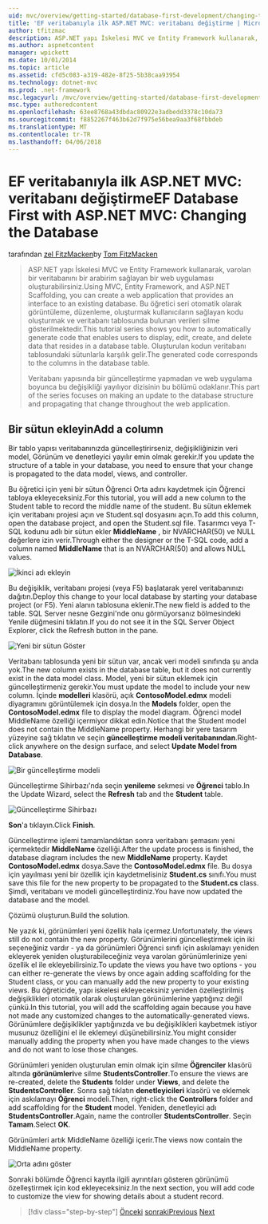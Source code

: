 ```yaml
---
uid: mvc/overview/getting-started/database-first-development/changing-the-database
title: 'EF veritabanıyla ilk ASP.NET MVC: veritabanı değiştirme | Microsoft Docs'
author: tfitzmac
description: ASP.NET yapı İskelesi MVC ve Entity Framework kullanarak, varolan bir veritabanını bir arabirim sağlayan bir web uygulaması oluşturabilirsiniz. Bu öğretici seri...
ms.author: aspnetcontent
manager: wpickett
ms.date: 10/01/2014
ms.topic: article
ms.assetid: cfd5c083-a319-482e-8f25-5b38caa93954
ms.technology: dotnet-mvc
ms.prod: .net-framework
msc.legacyurl: /mvc/overview/getting-started/database-first-development/changing-the-database
msc.type: authoredcontent
ms.openlocfilehash: 63ee8768a43dbdac80922e3adbedd3378c10da73
ms.sourcegitcommit: f8852267f463b62d7f975e56bea9aa3f68fbbdeb
ms.translationtype: MT
ms.contentlocale: tr-TR
ms.lasthandoff: 04/06/2018
---
```

<a name="ef-database-first-with-aspnet-mvc-changing-the-database"></a><span data-ttu-id="471a6-104">EF veritabanıyla ilk ASP.NET MVC: veritabanı değiştirme</span><span class="sxs-lookup"><span data-stu-id="471a6-104">EF Database First with ASP.NET MVC: Changing the Database</span></span>
====================
<span data-ttu-id="471a6-105">tarafından [zel FitzMacken](https://github.com/tfitzmac)</span><span class="sxs-lookup"><span data-stu-id="471a6-105">by [Tom FitzMacken](https://github.com/tfitzmac)</span></span>

> <span data-ttu-id="471a6-106">ASP.NET yapı İskelesi MVC ve Entity Framework kullanarak, varolan bir veritabanını bir arabirim sağlayan bir web uygulaması oluşturabilirsiniz.</span><span class="sxs-lookup"><span data-stu-id="471a6-106">Using MVC, Entity Framework, and ASP.NET Scaffolding, you can create a web application that provides an interface to an existing database.</span></span> <span data-ttu-id="471a6-107">Bu öğretici seri otomatik olarak görüntüleme, düzenleme, oluşturmak kullanıcıların sağlayan kodu oluşturmak ve veritabanı tablosunda bulunan verileri silme gösterilmektedir.</span><span class="sxs-lookup"><span data-stu-id="471a6-107">This tutorial series shows you how to automatically generate code that enables users to display, edit, create, and delete data that resides in a database table.</span></span> <span data-ttu-id="471a6-108">Oluşturulan kodun veritabanı tablosundaki sütunlarla karşılık gelir.</span><span class="sxs-lookup"><span data-stu-id="471a6-108">The generated code corresponds to the columns in the database table.</span></span>
> 
> <span data-ttu-id="471a6-109">Veritabanı yapısında bir güncelleştirme yapmadan ve web uygulama boyunca bu değişikliği yayılıyor dizisinin bu bölümü odaklanır.</span><span class="sxs-lookup"><span data-stu-id="471a6-109">This part of the series focuses on making an update to the database structure and propagating that change throughout the web application.</span></span>


## <a name="add-a-column"></a><span data-ttu-id="471a6-110">Bir sütun ekleyin</span><span class="sxs-lookup"><span data-stu-id="471a6-110">Add a column</span></span>

<span data-ttu-id="471a6-111">Bir tablo yapısı veritabanınızda güncelleştirirseniz, değişikliğinizin veri model, Görünüm ve denetleyici yayılır emin olmak gerekir.</span><span class="sxs-lookup"><span data-stu-id="471a6-111">If you update the structure of a table in your database, you need to ensure that your change is propagated to the data model, views, and controller.</span></span>

<span data-ttu-id="471a6-112">Bu öğretici için yeni bir sütun Öğrenci Orta adını kaydetmek için Öğrenci tabloya ekleyeceksiniz.</span><span class="sxs-lookup"><span data-stu-id="471a6-112">For this tutorial, you will add a new column to the Student table to record the middle name of the student.</span></span> <span data-ttu-id="471a6-113">Bu sütun eklemek için veritabanı projesi açın ve Student.sql dosyasını açın.</span><span class="sxs-lookup"><span data-stu-id="471a6-113">To add this column, open the database project, and open the Student.sql file.</span></span> <span data-ttu-id="471a6-114">Tasarımcı veya T-SQL kodunu adlı bir sütun ekler **MiddleName** , bir NVARCHAR(50) ve NULL değerlere izin verir.</span><span class="sxs-lookup"><span data-stu-id="471a6-114">Through either the designer or the T-SQL code, add a column named **MiddleName** that is an NVARCHAR(50) and allows NULL values.</span></span>

![İkinci adı ekleyin](changing-the-database/_static/image1.png)

<span data-ttu-id="471a6-116">Bu değişiklik, veritabanı projesi (veya F5) başlatarak yerel veritabanınızı dağıtın.</span><span class="sxs-lookup"><span data-stu-id="471a6-116">Deploy this change to your local database by starting your database project (or F5).</span></span> <span data-ttu-id="471a6-117">Yeni alanın tablosuna eklenir.</span><span class="sxs-lookup"><span data-stu-id="471a6-117">The new field is added to the table.</span></span> <span data-ttu-id="471a6-118">SQL Server nesne Gezgini'nde onu görmüyorsanız bölmesindeki Yenile düğmesini tıklatın.</span><span class="sxs-lookup"><span data-stu-id="471a6-118">If you do not see it in the SQL Server Object Explorer, click the Refresh button in the pane.</span></span>

![Yeni bir sütun Göster](changing-the-database/_static/image2.png)

<span data-ttu-id="471a6-120">Veritabanı tablosunda yeni bir sütun var, ancak veri modeli sınıfında şu anda yok.</span><span class="sxs-lookup"><span data-stu-id="471a6-120">The new column exists in the database table, but it does not currently exist in the data model class.</span></span> <span data-ttu-id="471a6-121">Model, yeni bir sütun eklemek için güncelleştirmeniz gerekir.</span><span class="sxs-lookup"><span data-stu-id="471a6-121">You must update the model to include your new column.</span></span> <span data-ttu-id="471a6-122">İçinde **modelleri** klasörü, açık **ContosoModel.edmx** modeli diyagramını görüntülemek için dosya.</span><span class="sxs-lookup"><span data-stu-id="471a6-122">In the **Models** folder, open the **ContosoModel.edmx** file to display the model diagram.</span></span> <span data-ttu-id="471a6-123">Öğrenci model MiddleName özelliği içermiyor dikkat edin.</span><span class="sxs-lookup"><span data-stu-id="471a6-123">Notice that the Student model does not contain the MiddleName property.</span></span> <span data-ttu-id="471a6-124">Herhangi bir yere tasarım yüzeyine sağ tıklatın ve seçin **güncelleştirme modeli veritabanından**.</span><span class="sxs-lookup"><span data-stu-id="471a6-124">Right-click anywhere on the design surface, and select **Update Model from Database**.</span></span>

![Bir güncelleştirme modeli](changing-the-database/_static/image3.png)

<span data-ttu-id="471a6-126">Güncelleştirme Sihirbazı'nda seçin **yenileme** sekmesi ve **Öğrenci** tablo.</span><span class="sxs-lookup"><span data-stu-id="471a6-126">In the Update Wizard, select the **Refresh** tab and the **Student** table.</span></span>

![Güncelleştirme Sihirbazı](changing-the-database/_static/image4.png)

<span data-ttu-id="471a6-128">**Son**'a tıklayın.</span><span class="sxs-lookup"><span data-stu-id="471a6-128">Click **Finish**.</span></span>

<span data-ttu-id="471a6-129">Güncelleştirme işlemi tamamlandıktan sonra veritabanı şemasını yeni içermektedir **MiddleName** özelliği.</span><span class="sxs-lookup"><span data-stu-id="471a6-129">After the update process is finished, the database diagram includes the new **MiddleName** property.</span></span> <span data-ttu-id="471a6-130">Kaydet **ContosoModel.edmx** dosya.</span><span class="sxs-lookup"><span data-stu-id="471a6-130">Save the **ContosoModel.edmx** file.</span></span> <span data-ttu-id="471a6-131">Bu dosya için yayılması yeni bir özellik için kaydetmelisiniz **Student.cs** sınıfı.</span><span class="sxs-lookup"><span data-stu-id="471a6-131">You must save this file for the new property to be propagated to the **Student.cs** class.</span></span> <span data-ttu-id="471a6-132">Şimdi, veritabanı ve modeli güncelleştirdiniz.</span><span class="sxs-lookup"><span data-stu-id="471a6-132">You have now updated the database and the model.</span></span>

<span data-ttu-id="471a6-133">Çözümü oluşturun.</span><span class="sxs-lookup"><span data-stu-id="471a6-133">Build the solution.</span></span>

<span data-ttu-id="471a6-134">Ne yazık ki, görünümleri yeni özellik hala içermez.</span><span class="sxs-lookup"><span data-stu-id="471a6-134">Unfortunately, the views still do not contain the new property.</span></span> <span data-ttu-id="471a6-135">Görünümlerini güncelleştirmek için iki seçeneğiniz vardır - ya da görünümleri Öğrenci sınıfı için askılamayı yeniden ekleyerek yeniden oluşturabileceğiniz veya varolan görünümlerinize yeni özellik el ile ekleyebilirsiniz.</span><span class="sxs-lookup"><span data-stu-id="471a6-135">To update the views you have two options - you can either re-generate the views by once again adding scaffolding for the Student class, or you can manually add the new property to your existing views.</span></span> <span data-ttu-id="471a6-136">Bu öğreticide, yapı iskelesi ekleyeceksiniz yeniden özelleştirilmiş değişiklikleri otomatik olarak oluşturulan görünümlerine yaptığınız değil çünkü.</span><span class="sxs-lookup"><span data-stu-id="471a6-136">In this tutorial, you will add the scaffolding again because you have not made any customized changes to the automatically-generated views.</span></span> <span data-ttu-id="471a6-137">Görünümlere değişiklikler yaptığınızda ve bu değişiklikleri kaybetmek istiyor musunuz özelliğini el ile eklemeyi düşünebilirsiniz.</span><span class="sxs-lookup"><span data-stu-id="471a6-137">You might consider manually adding the property when you have made changes to the views and do not want to lose those changes.</span></span>

<span data-ttu-id="471a6-138">Görünümleri yeniden oluşturulan emin olmak için silme **Öğrenciler** klasörü altında **görünümleri**ve silme **StudentsController**.</span><span class="sxs-lookup"><span data-stu-id="471a6-138">To ensure the views are re-created, delete the **Students** folder under **Views**, and delete the **StudentsController**.</span></span> <span data-ttu-id="471a6-139">Sonra sağ tıklatın **denetleyicileri** klasörü ve eklemek için askılamayı **Öğrenci** modeli.</span><span class="sxs-lookup"><span data-stu-id="471a6-139">Then, right-click the **Controllers** folder and add scaffolding for the **Student** model.</span></span> <span data-ttu-id="471a6-140">Yeniden, denetleyici adı **StudentsController**.</span><span class="sxs-lookup"><span data-stu-id="471a6-140">Again, name the controller **StudentsController**.</span></span> <span data-ttu-id="471a6-141">Seçin **Tamam**.</span><span class="sxs-lookup"><span data-stu-id="471a6-141">Select **OK**.</span></span>

<span data-ttu-id="471a6-142">Görünümleri artık MiddleName özelliği içerir.</span><span class="sxs-lookup"><span data-stu-id="471a6-142">The views now contain the MiddleName property.</span></span>

![Orta adını göster](changing-the-database/_static/image5.png)

<span data-ttu-id="471a6-144">Sonraki bölümde Öğrenci kayıtla ilgili ayrıntıları gösteren görünümü özelleştirmek için kod ekleyeceksiniz.</span><span class="sxs-lookup"><span data-stu-id="471a6-144">In the next section, you will add code to customize the view for showing details about a student record.</span></span>

> [!div class="step-by-step"]
> <span data-ttu-id="471a6-145">[Önceki](generating-views.md)
> [sonraki](customizing-a-view.md)</span><span class="sxs-lookup"><span data-stu-id="471a6-145">[Previous](generating-views.md)
[Next](customizing-a-view.md)</span></span>

